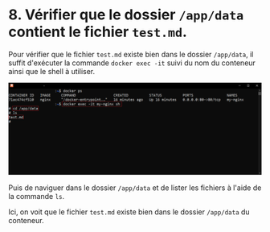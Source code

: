 # 8. Vérifier que le dossier `/app/data` contient le fichier `test.md`.

Pour vérifier que le fichier `test.md` existe bien dans le dossier `/app/data`, il suffit d'exécuter la commande `docker exec -it` suivi du nom du conteneur ainsi que le shell à utiliser. 

![](./assets/cli.png)

Puis de naviguer dans le dossier `/app/data` et de lister les fichiers à l'aide de la commande `ls`.

Ici, on voit que le fichier `test.md` existe bien dans le dossier `/app/data` du conteneur.
